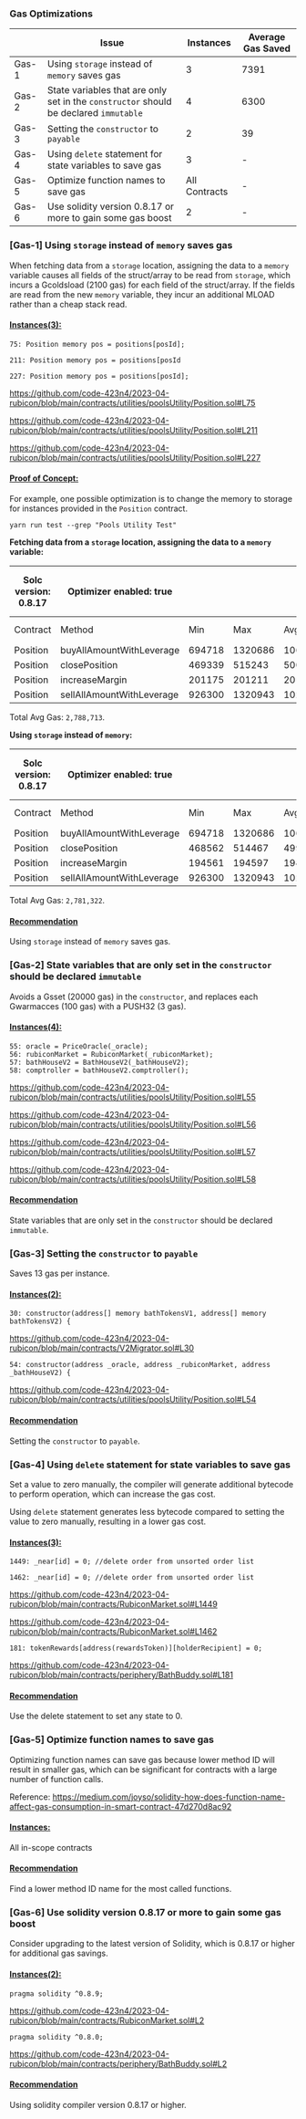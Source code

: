 ### Gas Optimizations
| |Issue|Instances|Average Gas Saved|
|---|---|---|---|
| Gas-1 | Using `storage` instead of `memory` saves gas | 3 | 7391 |
| Gas-2 | State variables that are only set in the `constructor` should be declared `immutable` | 4 | 6300 |
| Gas-3 | Setting the `constructor` to `payable` | 2 | 39 |
| Gas-4 | Using `delete` statement for state variables to save gas | 3 | - |
| Gas-5 | Optimize function names to save gas | All Contracts | - |
| Gas-6 | Use solidity version 0.8.17 or more to gain some gas boost | 2 | - |

### [Gas-1] Using `storage` instead of `memory` saves gas

When fetching data from a `storage` location, assigning the data to a `memory` variable causes all fields of the struct/array to be read from `storage`, which incurs a Gcoldsload (2100 gas) for each field of the struct/array. If the fields are read from the new `memory` variable, they incur an additional MLOAD rather than a cheap stack read. 

#### <ins>Instances(3):</ins>

```solidity
75: Position memory pos = positions[posId];

211: Position memory pos = positions[posId
                                     
227: Position memory pos = positions[posId];
```

https://github.com/code-423n4/2023-04-rubicon/blob/main/contracts/utilities/poolsUtility/Position.sol#L75

https://github.com/code-423n4/2023-04-rubicon/blob/main/contracts/utilities/poolsUtility/Position.sol#L211

https://github.com/code-423n4/2023-04-rubicon/blob/main/contracts/utilities/poolsUtility/Position.sol#L227


#### <ins>Proof of Concept:</ins>

For example, one possible optimization is to change the memory to storage for instances provided in the `Position` contract.

```
yarn run test --grep "Pools Utility Test"
```

<B>Fetching data from a `storage` location, assigning the data to a `memory` variable:</B>

|Solc version: 0.8.17| Optimizer enabled: true | | | |Runs: 5 |Block limit: 30000000 gas|
|---|---|---|---|---|---|---|
|  Contract          |  Method                     |  Min        |  Max        | Avg      |  # calls      |  usd (avg) 
|  Position          |  buyAllAmountWithLeverage   |     694718  |    1320686  |  1062123  |            7  |          - 
|  Position          |  closePosition              |     469339  |     515243  |   500436  |            6  |          - 
|  Position          |  increaseMargin             |     201175  |     201211  |   201193  |            2  |          - 
|  Position          |  sellAllAmountWithLeverage  |     926300  |    1320943  |  1024961  |            4  |          - |

Total Avg Gas: `2,788,713`.

<B>Using `storage` instead of `memory`:</B>

| Solc version: 0.8.17 | Optimizer enabled: true | | | |Runs: 5 |Block limit: 30000000 gas|
|---|---|---|---|---|---|---|
|  Contract          |  Method                     |  Min        |  Max        | Avg      |  # calls      |  usd (avg) 
|  Position          |  buyAllAmountWithLeverage   |     694718  |    1320686  |  1062123  |            7  |          - 
|  Position          |  closePosition              |     468562  |     514467  |   499659  |            6  |          - 
|  Position          |  increaseMargin             |     194561  |     194597  |   194579  |            2  |          - 
|  Position          |  sellAllAmountWithLeverage  |     926300  |    1320943  |  1024961  |            4  |          - |

Total Avg Gas: `2,781,322`.

#### <ins>Recommendation</ins>
Using `storage` instead of `memory` saves gas.

### [Gas-2] State variables that are only set in the `constructor` should be declared `immutable`

Avoids a Gsset (20000 gas) in the `constructor`, and replaces each Gwarmacces (100 gas) with a PUSH32 (3 gas).

#### <ins>Instances(4):</ins>

```solidity
55: oracle = PriceOracle(_oracle);
56: rubiconMarket = RubiconMarket(_rubiconMarket);
57: bathHouseV2 = BathHouseV2(_bathHouseV2);
58: comptroller = bathHouseV2.comptroller();
```

https://github.com/code-423n4/2023-04-rubicon/blob/main/contracts/utilities/poolsUtility/Position.sol#L55
    
https://github.com/code-423n4/2023-04-rubicon/blob/main/contracts/utilities/poolsUtility/Position.sol#L56
    
https://github.com/code-423n4/2023-04-rubicon/blob/main/contracts/utilities/poolsUtility/Position.sol#L57
    
https://github.com/code-423n4/2023-04-rubicon/blob/main/contracts/utilities/poolsUtility/Position.sol#L58

#### <ins>Recommendation</ins>
State variables that are only set in the `constructor` should be declared `immutable`.

### [Gas-3] Setting the `constructor` to `payable`

Saves 13 gas per instance.

#### <ins>Instances(2):</ins>

```solidity
30: constructor(address[] memory bathTokensV1, address[] memory bathTokensV2) {
```

https://github.com/code-423n4/2023-04-rubicon/blob/main/contracts/V2Migrator.sol#L30

```solidity
54: constructor(address _oracle, address _rubiconMarket, address _bathHouseV2) {
```

https://github.com/code-423n4/2023-04-rubicon/blob/main/contracts/utilities/poolsUtility/Position.sol#L54

#### <ins>Recommendation</ins>
Setting the `constructor` to `payable`.

### [Gas-4] Using `delete` statement for state variables to save gas
Set a value to zero manually, the compiler will generate additional bytecode to perform operation, which can increase the gas cost.

Using `delete` statement generates less bytecode compared to setting the value to zero manually, resulting in a lower gas cost.

#### <ins>Instances(3):</ins>

```solidity
1449: _near[id] = 0; //delete order from unsorted order list

1462: _near[id] = 0; //delete order from unsorted order list
```
https://github.com/code-423n4/2023-04-rubicon/blob/main/contracts/RubiconMarket.sol#L1449

https://github.com/code-423n4/2023-04-rubicon/blob/main/contracts/RubiconMarket.sol#L1462

```solidity
181: tokenRewards[address(rewardsToken)][holderRecipient] = 0;
```

https://github.com/code-423n4/2023-04-rubicon/blob/main/contracts/periphery/BathBuddy.sol#L181

#### <ins>Recommendation</ins>
Use the delete statement to set any state to 0.

### [Gas-5] Optimize function names to save gas

Optimizing function names can save gas because lower method ID will result in smaller gas, which can be significant for contracts with a large number of function calls.

Reference: https://medium.com/joyso/solidity-how-does-function-name-affect-gas-consumption-in-smart-contract-47d270d8ac92

#### <ins>Instances:</ins>

All in-scope contracts

#### <ins>Recommendation</ins>
Find a lower method ID name for the most called functions.

### [Gas-6] Use solidity version 0.8.17 or more to gain some gas boost

Consider upgrading to the latest version of Solidity, which is 0.8.17 or higher for additional gas savings.

#### <ins>Instances(2):</ins>


```solidity
pragma solidity ^0.8.9;
```

https://github.com/code-423n4/2023-04-rubicon/blob/main/contracts/RubiconMarket.sol#L2

```solidity
pragma solidity ^0.8.0;
```

https://github.com/code-423n4/2023-04-rubicon/blob/main/contracts/periphery/BathBuddy.sol#L2

#### <ins>Recommendation</ins>
Using solidity compiler version 0.8.17 or higher.
